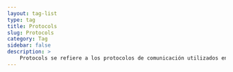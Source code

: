 ```yaml
---
layout: tag-list
type: tag
title: Protocols
slug: Protocols
category: Tag
sidebar: false
description: >
    Protocols se refiere a los protocolos de comunicación utilizados en un contexto determinado. Un protocolo es un conjunto de reglas y normas que establecen cómo se deben intercambiar datos y cómo se debe gestionar la comunicación entre dispositivos o sistemas en una red. Los protocolos definen aspectos como el formato de los mensajes, la secuencia de intercambio de mensajes, la autenticación, la seguridad, el direccionamiento, entre otros.
---
```

